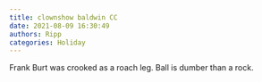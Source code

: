 ```yaml
---
title: clownshow baldwin CC
date: 2021-08-09 16:30:49
authors: Ripp
categories: Holiday
---
```


 Frank Burt was crooked as a roach leg.
Ball is dumber than a rock.